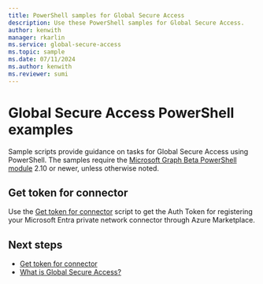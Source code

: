 ```yaml
---
title: PowerShell samples for Global Secure Access
description: Use these PowerShell samples for Global Secure Access.
author: kenwith
manager: rkarlin
ms.service: global-secure-access
ms.topic: sample
ms.date: 07/11/2024
ms.author: kenwith
ms.reviewer: sumi
---
```


# Global Secure Access PowerShell examples

Sample scripts provide guidance on tasks for Global Secure Access using PowerShell.
The samples require the [Microsoft Graph Beta PowerShell module](/powershell/microsoftgraph/installation) 2.10 or newer, unless otherwise noted.

## Get token for connector
Use the [Get token for connector](scripts/powershell-get-token.md) script to get the Auth Token for registering your Microsoft Entra private network connector through Azure Marketplace.

## Next steps
- [Get token for connector](scripts/powershell-get-token.md)
- [What is Global Secure Access?](overview-what-is-global-secure-access.md)
